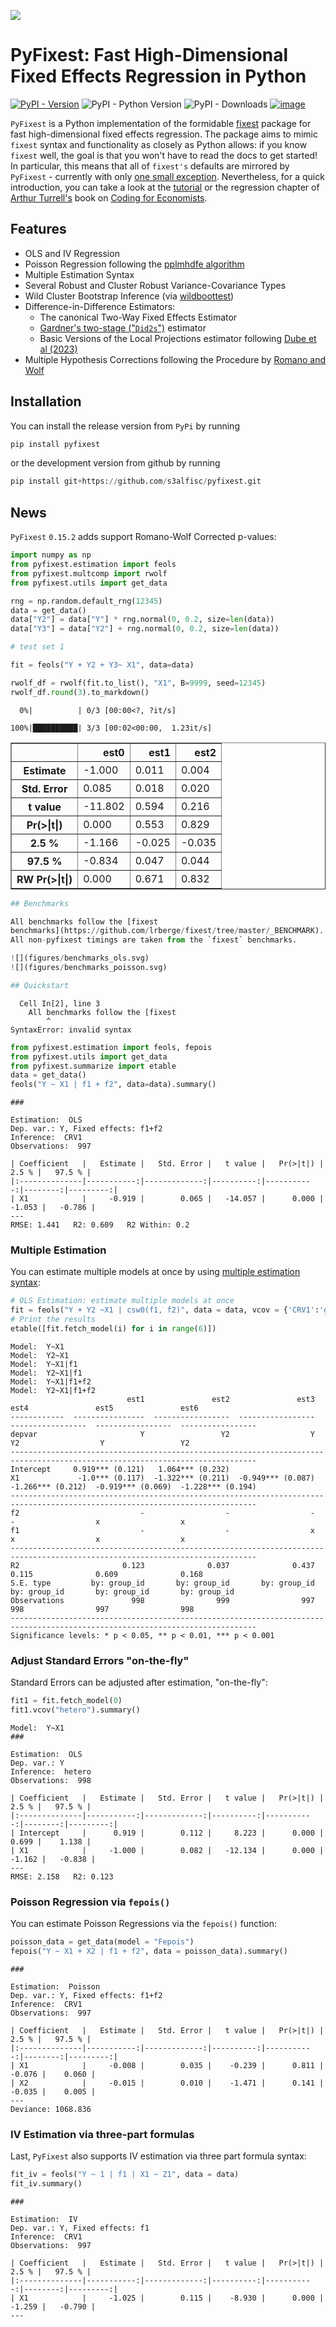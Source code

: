 ![](figures/pyfixest-logo.png)

# PyFixest: Fast High-Dimensional Fixed Effects Regression in Python

[![PyPI -
Version](https://img.shields.io/pypi/v/pyfixest.svg)](https://pypi.org/project/pyfixest/)
![PyPI - Python
Version](https://img.shields.io/pypi/pyversions/pyfixest.svg) ![PyPI -
Downloads](https://img.shields.io/pypi/dm/pyfixest.png)
[![image](https://codecov.io/gh/s3alfisc/pyfixest/branch/master/graph/badge.svg)](https://codecov.io/gh/s3alfisc/pyfixest)

`PyFixest` is a Python implementation of the formidable
[fixest](https://github.com/lrberge/fixest) package for fast
high-dimensional fixed effects regression. The package aims to mimic
`fixest` syntax and functionality as closely as Python allows: if you
know `fixest` well, the goal is that you won't have to read the docs to
get started! In particular, this means that all of `fixest's` defaults
are mirrored by `PyFixest` - currently with only [one small
exception](https://github.com/s3alfisc/pyfixest/issues/260).
Nevertheless, for a quick introduction, you can take a look at the
[tutorial](https://s3alfisc.github.io/pyfixest/quickstart/) or the
regression chapter of [Arthur Turrell's](https://github.com/aeturrell)
book on [Coding for
Economists](https://aeturrell.github.io/coding-for-economists/econmt-regression.html#imports).

## Features

-   OLS and IV Regression
-   Poisson Regression following the [pplmhdfe algorithm](https://journals.sagepub.com/doi/full/10.1177/1536867X20909691)
-   Multiple Estimation Syntax
-   Several Robust and Cluster Robust Variance-Covariance Types
-   Wild Cluster Bootstrap Inference (via
    [wildboottest](https://github.com/s3alfisc/wildboottest))
-   Difference-in-Difference Estimators:
    -   The canonical Two-Way Fixed Effects Estimator
    -   [Gardner's two-stage
        ("`Did2s`")](https://jrgcmu.github.io/2sdd_current.pdf)
        estimator
    -   Basic Versions of the Local Projections estimator following
        [Dube et al (2023)](https://www.nber.org/papers/w31184)
- Multiple Hypothesis Corrections following the Procedure by [Romano and Wolf](https://journals.sagepub.com/doi/pdf/10.1177/1536867X20976314)

## Installation

You can install the release version from `PyPi` by running

``` py
pip install pyfixest
```

or the development version from github by running

``` py
pip install git+https://github.com/s3alfisc/pyfixest.git
```

## News

`PyFixest` `0.15.2` adds support Romano-Wolf Corrected p-values:


```python
import numpy as np
from pyfixest.estimation import feols
from pyfixest.multcomp import rwolf
from pyfixest.utils import get_data

rng = np.random.default_rng(12345)
data = get_data()
data["Y2"] = data["Y"] * rng.normal(0, 0.2, size=len(data))
data["Y3"] = data["Y2"] + rng.normal(0, 0.2, size=len(data))

# test set 1

fit = feols("Y + Y2 + Y3~ X1", data=data)

rwolf_df = rwolf(fit.to_list(), "X1", B=9999, seed=12345)
rwolf_df.round(3).to_markdown()
```

      0%|          | 0/3 [00:00<?, ?it/s]

    100%|██████████| 3/3 [00:02<00:00,  1.23it/s]
    




<div>
<style scoped>
    .dataframe tbody tr th:only-of-type {
        vertical-align: middle;
    }

    .dataframe tbody tr th {
        vertical-align: top;
    }

    .dataframe thead th {
        text-align: right;
    }
</style>
<table border="1" class="dataframe">
  <thead>
    <tr style="text-align: right;">
      <th></th>
      <th>est0</th>
      <th>est1</th>
      <th>est2</th>
    </tr>
  </thead>
  <tbody>
    <tr>
      <th>Estimate</th>
      <td>-1.000</td>
      <td>0.011</td>
      <td>0.004</td>
    </tr>
    <tr>
      <th>Std. Error</th>
      <td>0.085</td>
      <td>0.018</td>
      <td>0.020</td>
    </tr>
    <tr>
      <th>t value</th>
      <td>-11.802</td>
      <td>0.594</td>
      <td>0.216</td>
    </tr>
    <tr>
      <th>Pr(&gt;|t|)</th>
      <td>0.000</td>
      <td>0.553</td>
      <td>0.829</td>
    </tr>
    <tr>
      <th>2.5 %</th>
      <td>-1.166</td>
      <td>-0.025</td>
      <td>-0.035</td>
    </tr>
    <tr>
      <th>97.5 %</th>
      <td>-0.834</td>
      <td>0.047</td>
      <td>0.044</td>
    </tr>
    <tr>
      <th>RW Pr(&gt;|t|)</th>
      <td>0.000</td>
      <td>0.671</td>
      <td>0.832</td>
    </tr>
  </tbody>
</table>
</div>




```python
## Benchmarks

All benchmarks follow the [fixest
benchmarks](https://github.com/lrberge/fixest/tree/master/_BENCHMARK).
All non-pyfixest timings are taken from the `fixest` benchmarks.

![](figures/benchmarks_ols.svg)
![](figures/benchmarks_poisson.svg)

## Quickstart
```


      Cell In[2], line 3
        All benchmarks follow the [fixest
            ^
    SyntaxError: invalid syntax
    



```python
from pyfixest.estimation import feols, fepois
from pyfixest.utils import get_data
from pyfixest.summarize import etable
data = get_data()
feols("Y ~ X1 | f1 + f2", data=data).summary()
```

    ###
    
    Estimation:  OLS
    Dep. var.: Y, Fixed effects: f1+f2
    Inference:  CRV1
    Observations:  997
    
    | Coefficient   |   Estimate |   Std. Error |   t value |   Pr(>|t|) |   2.5 % |   97.5 % |
    |:--------------|-----------:|-------------:|----------:|-----------:|--------:|---------:|
    | X1            |     -0.919 |        0.065 |   -14.057 |      0.000 |  -1.053 |   -0.786 |
    ---
    RMSE: 1.441   R2: 0.609   R2 Within: 0.2
    

### Multiple Estimation

You can estimate multiple models at once by using [multiple estimation
syntax](https://aeturrell.github.io/coding-for-economists/econmt-regression.html#multiple-regression-models):



```python
# OLS Estimation: estimate multiple models at once
fit = feols("Y + Y2 ~X1 | csw0(f1, f2)", data = data, vcov = {'CRV1':'group_id'})
# Print the results
etable([fit.fetch_model(i) for i in range(6)])
```

    Model:  Y~X1
    Model:  Y2~X1
    Model:  Y~X1|f1
    Model:  Y2~X1|f1
    Model:  Y~X1|f1+f2
    Model:  Y2~X1|f1+f2
                              est1               est2               est3               est4               est5               est6
    ------------  ----------------  -----------------  -----------------  -----------------  -----------------  -----------------
    depvar                       Y                 Y2                  Y                 Y2                  Y                 Y2
    -----------------------------------------------------------------------------------------------------------------------------
    Intercept     0.919*** (0.121)   1.064*** (0.232)
    X1             -1.0*** (0.117)  -1.322*** (0.211)  -0.949*** (0.087)  -1.266*** (0.212)  -0.919*** (0.069)  -1.228*** (0.194)
    -----------------------------------------------------------------------------------------------------------------------------
    f2                           -                  -                  -                  -                  x                  x
    f1                           -                  -                  x                  x                  x                  x
    -----------------------------------------------------------------------------------------------------------------------------
    R2                       0.123              0.037              0.437              0.115              0.609              0.168
    S.E. type         by: group_id       by: group_id       by: group_id       by: group_id       by: group_id       by: group_id
    Observations               998                999                997                998                997                998
    -----------------------------------------------------------------------------------------------------------------------------
    Significance levels: * p < 0.05, ** p < 0.01, *** p < 0.001
    



### Adjust Standard Errors "on-the-fly"

Standard Errors can be adjusted after estimation, "on-the-fly":


```python
fit1 = fit.fetch_model(0)
fit1.vcov("hetero").summary()
```

    Model:  Y~X1
    ###
    
    Estimation:  OLS
    Dep. var.: Y
    Inference:  hetero
    Observations:  998
    
    | Coefficient   |   Estimate |   Std. Error |   t value |   Pr(>|t|) |   2.5 % |   97.5 % |
    |:--------------|-----------:|-------------:|----------:|-----------:|--------:|---------:|
    | Intercept     |      0.919 |        0.112 |     8.223 |      0.000 |   0.699 |    1.138 |
    | X1            |     -1.000 |        0.082 |   -12.134 |      0.000 |  -1.162 |   -0.838 |
    ---
    RMSE: 2.158   R2: 0.123
    

### Poisson Regression via `fepois()`

You can estimate Poisson Regressions via the `fepois()` function:


```python
poisson_data = get_data(model = "Fepois")
fepois("Y ~ X1 + X2 | f1 + f2", data = poisson_data).summary()
```

    ###
    
    Estimation:  Poisson
    Dep. var.: Y, Fixed effects: f1+f2
    Inference:  CRV1
    Observations:  997
    
    | Coefficient   |   Estimate |   Std. Error |   t value |   Pr(>|t|) |   2.5 % |   97.5 % |
    |:--------------|-----------:|-------------:|----------:|-----------:|--------:|---------:|
    | X1            |     -0.008 |        0.035 |    -0.239 |      0.811 |  -0.076 |    0.060 |
    | X2            |     -0.015 |        0.010 |    -1.471 |      0.141 |  -0.035 |    0.005 |
    ---
    Deviance: 1068.836
    

### IV Estimation via three-part formulas

Last, `PyFixest` also supports IV estimation via three part formula
syntax:


```python
fit_iv = feols("Y ~ 1 | f1 | X1 ~ Z1", data = data)
fit_iv.summary()
```

    ###
    
    Estimation:  IV
    Dep. var.: Y, Fixed effects: f1
    Inference:  CRV1
    Observations:  997
    
    | Coefficient   |   Estimate |   Std. Error |   t value |   Pr(>|t|) |   2.5 % |   97.5 % |
    |:--------------|-----------:|-------------:|----------:|-----------:|--------:|---------:|
    | X1            |     -1.025 |        0.115 |    -8.930 |      0.000 |  -1.259 |   -0.790 |
    ---
    
